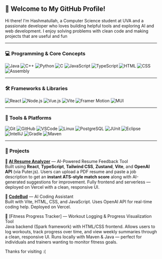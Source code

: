 ## 👋 Welcome to My GitHub Profile!

Hi there! I'm Hashmatullah, a Computer Science student at UVA and a passionate developer who loves building helpful tools and exploring AI and web development. I enjoy solving problems with clean code and making projects that are useful and fun

---

### 💻 Programming & Core Concepts
![Java](https://img.shields.io/badge/-Java-007396?logo=java&logoColor=white&style=for-the-badge)
![C++](https://img.shields.io/badge/-C++-00599C?logo=c%2B%2B&logoColor=white&style=for-the-badge)
![Python](https://img.shields.io/badge/-Python-3776AB?logo=python&logoColor=white&style=for-the-badge)
![C](https://img.shields.io/badge/-C-00599C?logo=c&logoColor=white&style=for-the-badge)
![JavaScript](https://img.shields.io/badge/-JavaScript-F7DF1E?logo=javascript&logoColor=black&style=for-the-badge)
![TypeScript](https://img.shields.io/badge/-TypeScript-3178C6?logo=typescript&logoColor=white&style=for-the-badge)
![HTML](https://img.shields.io/badge/-HTML5-E34F26?logo=html5&logoColor=white&style=for-the-badge)
![CSS](https://img.shields.io/badge/-CSS3-1572B6?logo=css3&logoColor=white&style=for-the-badge)
![Assembly](https://img.shields.io/badge/-Assembly-555555?style=for-the-badge)

---

### 🛠 Frameworks & Libraries
![React](https://img.shields.io/badge/-React-61DAFB?logo=react&logoColor=black&style=for-the-badge)
![Node.js](https://img.shields.io/badge/-Node.js-339933?logo=node.js&logoColor=white&style=for-the-badge)
![Vue.js](https://img.shields.io/badge/-Vue.js-4FC08D?logo=vue.js&logoColor=white&style=for-the-badge)
![Vite](https://img.shields.io/badge/-Vite-646CFF?logo=vite&logoColor=white&style=for-the-badge)
![Framer Motion](https://img.shields.io/badge/-Framer--Motion-black?logo=framer&logoColor=white&style=for-the-badge)
![MUI](https://img.shields.io/badge/-Material--UI-007FFF?logo=mui&logoColor=white&style=for-the-badge)

---

### 🔧 Tools & Platforms
![Git](https://img.shields.io/badge/-Git-F05032?logo=git&logoColor=white&style=for-the-badge)
![GitHub](https://img.shields.io/badge/-GitHub-181717?logo=github&logoColor=white&style=for-the-badge)
![VSCode](https://img.shields.io/badge/-VSCode-007ACC?logo=visual-studio-code&logoColor=white&style=for-the-badge)
![Linux](https://img.shields.io/badge/-Linux-FCC624?logo=linux&logoColor=black&style=for-the-badge)
![PostgreSQL](https://img.shields.io/badge/-PostgreSQL-336791?logo=postgresql&logoColor=white&style=for-the-badge)
![JUnit](https://img.shields.io/badge/-JUnit-25A162?style=for-the-badge)
![Eclipse](https://img.shields.io/badge/-Eclipse-2C2255?logo=eclipse&logoColor=white&style=for-the-badge)
![IntelliJ](https://img.shields.io/badge/-IntelliJIDEA-000000?logo=intellijidea&logoColor=white&style=for-the-badge)
![Gradle](https://img.shields.io/badge/-Gradle-02303A?logo=gradle&logoColor=white&style=for-the-badge)
![Maven](https://img.shields.io/badge/-Maven-C71A36?logo=apachemaven&logoColor=white&style=for-the-badge)

---

### 🚀 Projects

**🔹 [AI Resume Analyzer](https://github.com/hashmat-beep/your-resume-analyzer)** — AI-Powered Resume Feedback Tool  
Built using **React**, **TypeScript**, **Tailwind CSS**, **Zustand**, **Vite**, and **OpenAI API** (via Puter.js). Users can upload a PDF resume and paste a job description to get an **instant ATS-style match score** along with AI-generated suggestions for improvement. Fully frontend and serverless — deployed on Vercel with a clean, responsive UI.

**🔹 [CodeBud](https://github.com/hashmat-beep/Codebud-AI)** — AI Coding Assistant  
Built with Vite, HTML, CSS, and JavaScript. Uses OpenAI API for real-time coding help. Deployed on Vercel.

🔹 [Fitness Progress Tracker] — Workout Logging & Progress Visualization Tool  
Java backend (Spark framework) with HTML/CSS frontend. Allows users to log workouts, track progress over time, and view weekly summaries through a clean, responsive UI. Runs locally with Maven & Java — perfect for individuals and trainers wanting to monitor fitness goals.

Thanks for visiting :(
